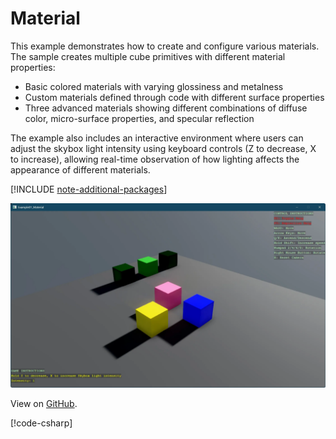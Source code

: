 # Material

This example demonstrates how to create and configure various materials. The sample creates multiple cube primitives with different material properties:

- Basic colored materials with varying glossiness and metalness
- Custom materials defined through code with different surface properties
- Three advanced materials showing different combinations of diffuse color, micro-surface properties, and specular reflection

The example also includes an interactive environment where users can adjust the skybox light intensity using keyboard controls (Z to decrease, X to increase), allowing real-time observation of how lighting affects the appearance of different materials.

[!INCLUDE [note-additional-packages](../../../includes/manual/examples/note-additional-packages.md)]

![Stride UI Example](media/stride-game-engine-example-01-material.webp)

View on [GitHub](https://github.com/stride3d/stride-community-toolkit/tree/main/examples/code-only/Example01_Material).

[!code-csharp[](../../../../examples/code-only/Example01_Material/Program.cs)]